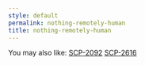 ```yaml
---
style: default
permalink: nothing-remotely-human
title: nothing-remotely-human
---
```

You may also like:
[SCP-2092](http://scp-wiki.net/scp-2092)
[SCP-2616](http://scp-wiki.net/scp-2616)